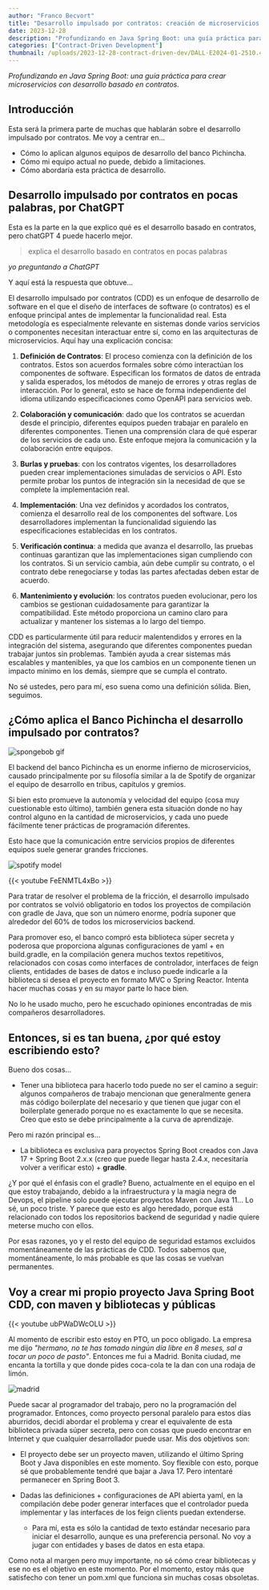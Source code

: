```yaml
---
author: "Franco Becvort"
title: "Desarrollo impulsado por contratos: creación de microservicios desde cero"
date: 2023-12-28
description: "Profundizando en Java Spring Boot: una guía práctica para crear microservicios con desarrollo basado en contratos"
categories: ["Contract-Driven Development"]
thumbnail: /uploads/2023-12-28-contract-driven-dev/DALL·E2024-01-2510.41.32.png
---
```


_Profundizando en Java Spring Boot: una guía práctica para crear microservicios con desarrollo basado en contratos._

## Introducción

Esta será la primera parte de muchas que hablarán sobre el desarrollo impulsado por contratos. Me voy a centrar en...

- Cómo lo aplican algunos equipos de desarrollo del banco Pichincha.
- Cómo mi equipo actual no puede, debido a limitaciones.
- Cómo abordaría esta práctica de desarrollo.

## Desarrollo impulsado por contratos en pocas palabras, por ChatGPT

Esta es la parte en la que explico qué es el desarrollo basado en contratos, pero chatGPT 4 puede hacerlo mejor.

> explica el desarrollo basado en contratos en pocas palabras

_yo preguntando a ChatGPT_

Y aquí está la respuesta que obtuve...

El desarrollo impulsado por contratos (CDD) es un enfoque de desarrollo de software en el que el diseño de interfaces de software (o contratos) es el enfoque principal antes de implementar la funcionalidad real. Esta metodología es especialmente relevante en sistemas donde varios servicios o componentes necesitan interactuar entre sí, como en las arquitecturas de microservicios. Aquí hay una explicación concisa:

1. **Definición de Contratos**: El proceso comienza con la definición de los contratos. Estos son acuerdos formales sobre cómo interactúan los componentes de software. Especifican los formatos de datos de entrada y salida esperados, los métodos de manejo de errores y otras reglas de interacción. Por lo general, esto se hace de forma independiente del idioma utilizando especificaciones como OpenAPI para servicios web.

2. **Colaboración y comunicación**: dado que los contratos se acuerdan desde el principio, diferentes equipos pueden trabajar en paralelo en diferentes componentes. Tienen una comprensión clara de qué esperar de los servicios de cada uno. Este enfoque mejora la comunicación y la colaboración entre equipos.

3. **Burlas y pruebas**: con los contratos vigentes, los desarrolladores pueden crear implementaciones simuladas de servicios o API. Esto permite probar los puntos de integración sin la necesidad de que se complete la implementación real.

4. **Implementación**: Una vez definidos y acordados los contratos, comienza el desarrollo real de los componentes del software. Los desarrolladores implementan la funcionalidad siguiendo las especificaciones establecidas en los contratos.

5. **Verificación continua**: a medida que avanza el desarrollo, las pruebas continuas garantizan que las implementaciones sigan cumpliendo con los contratos. Si un servicio cambia, aún debe cumplir su contrato, o el contrato debe renegociarse y todas las partes afectadas deben estar de acuerdo.

6. **Mantenimiento y evolución**: los contratos pueden evolucionar, pero los cambios se gestionan cuidadosamente para garantizar la compatibilidad. Este método proporciona un camino claro para actualizar y mantener los sistemas a lo largo del tiempo.

CDD es particularmente útil para reducir malentendidos y errores en la integración del sistema, asegurando que diferentes componentes puedan trabajar juntos sin problemas. También ayuda a crear sistemas más escalables y mantenibles, ya que los cambios en un componente tienen un impacto mínimo en los demás, siempre que se cumpla el contrato.

No sé ustedes, pero para mí, eso suena como una definición sólida. Bien, seguimos.

## ¿Cómo aplica el Banco Pichincha el desarrollo impulsado por contratos?

![spongebob gif](/uploads/2023-12-28-contract-driven-dev/spongebob.gif)

El backend del banco Pichincha es un enorme infierno de microservicios, causado principalmente por su filosofía similar a la de Spotify de organizar el equipo de desarrollo en tribus, capítulos y gremios.

Si bien esto promueve la autonomía y velocidad del equipo (cosa muy cuestionable esto último), también genera esta situación donde no hay control alguno en la cantidad de microservicios, y cada uno puede fácilmente tener prácticas de programación diferentes.

Esto hace que la comunicación entre servicios propios de diferentes equipos suele generar grandes fricciones.

![spotify model](/uploads/2023-12-28-contract-driven-dev/spotifymodel.png)

{{< youtube FeENMTL4xBo >}}

Para tratar de resolver el problema de la fricción, el desarrollo impulsado por contratos se volvió obligatorio en todos los proyectos de compilación con gradle de Java, que son un número enorme, podría suponer que alrededor del 60% de todos los microservicios backend.

Para promover eso, el banco compró esta biblioteca súper secreta y poderosa que proporciona algunas configuraciones de yaml + en build.gradle, en la compilación genera muchos textos repetitivos, relacionados con cosas como interfaces de controlador, interfaces de feign clients, entidades de bases de datos e incluso puede indicarle a la biblioteca si desea el proyecto en formato MVC o Spring Reactor. Intenta hacer muchas cosas y en su mayor parte lo hace bien.

No lo he usado mucho, pero he escuchado opiniones encontradas de mis compañeros desarrolladores.

## Entonces, si es tan buena, ¿por qué estoy escribiendo esto?

Bueno dos cosas...

- Tener una biblioteca para hacerlo todo puede no ser el camino a seguir: algunos compañeros de trabajo mencionan que generalmente genera más código boilerplate del necesario y que tienen que jugar con el boilerplate generado porque no es exactamente lo que se necesita. Creo que esto se debe principalmente a la curva de aprendizaje.

Pero mi razón principal es...

- La biblioteca es exclusiva para proyectos Spring Boot creados con Java 17 + Spring Boot 2.x.x (creo que puede llegar hasta 2.4.x, necesitaría volver a verificar esto) + **gradle**.

¿Y por qué el énfasis con el gradle? Bueno, actualmente en el equipo en el que estoy trabajando, debido a la infraestructura y la magia negra de Devops, el pipeline solo puede ejecutar proyectos Maven con Java 11... Lo sé, un poco triste. Y parece que esto es algo heredado, porque está relacionado con todos los repositorios backend de seguridad y nadie quiere meterse mucho con ellos.

Por esas razones, yo y el resto del equipo de seguridad estamos excluidos momentáneamente de las prácticas de CDD. Todos sabemos que, momentáneamente, lo más probable es que las cosas se vuelvan permanentes.

## Voy a crear mi propio proyecto Java Spring Boot CDD, con maven y bibliotecas y públicas

{{< youtube ubPWaDWcOLU >}}

Al momento de escribir esto estoy en PTO, un poco obligado. La empresa me dijo _"hermano, no te has tomado ningún día libre en 8 meses, sal a tocar un poco de pasto"_. Entonces me fui a Madrid. Bonita ciudad, me encanta la tortilla y que donde pides coca-cola te la dan con una rodaja de limón.

![madrid](/uploads/2023-12-28-contract-driven-dev/IMG_20231226_174932.jpg)

Puede sacar al programador del trabajo, pero no la programación del programador. Entonces, como proyecto personal paralelo para estos días aburridos, decidí abordar el problema y crear el equivalente de esta biblioteca privada súper secreta, pero con cosas que puedo encontrar en Internet y que cualquier desarrollador puede usar. Mis dos objetivos son:

- El proyecto debe ser un proyecto maven, utilizando el último Spring Boot y Java disponibles en este momento. Soy flexible con esto, porque sé que probablemente tendré que bajar a Java 17. Pero intentaré permanecer en Spring Boot 3.

- Dadas las definiciones + configuraciones de API abierta yaml, en la compilación debe poder generar interfaces que el controlador pueda implementar y las interfaces de los feign clients puedan extenderse.
  - Para mí, esta es sólo la cantidad de texto estándar necesario para iniciar el desarrollo, aunque es una preferencia personal. No voy a jugar con entidades y bases de datos en esta etapa.

Como nota al margen pero muy importante, no sé cómo crear bibliotecas y ese no es el objetivo en este momento. Por el momento, estoy más que satisfecho con tener un pom.xml que funciona sin muchas cosas obsoletas.
